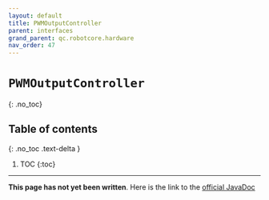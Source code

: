 ```yaml
---
layout: default
title: PWMOutputController
parent: interfaces
grand_parent: qc.robotcore.hardware
nav_order: 47
---
```

# `PWMOutputController`
{: .no_toc}

## Table of contents
{: .no_toc .text-delta }

1. TOC
{:toc}
---
**This page has not yet been written**. Here is the link to the [official JavaDoc](https://ftctechnh.github.io/ftc_app/doc/javadoc/com/qualcomm/robotcore/hardware/PWMOutputController.html)
        
